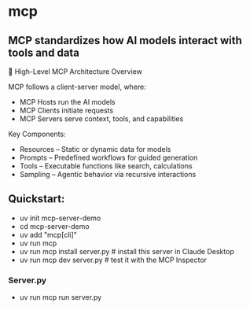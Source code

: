 # mcp
## MCP standardizes how AI models interact with tools and data

🧱 High-Level MCP Architecture Overview

MCP follows a client-server model, where:
- MCP Hosts run the AI models
- MCP Clients initiate requests
- MCP Servers serve context, tools, and capabilities

Key Components:
- Resources – Static or dynamic data for models
- Prompts – Predefined workflows for guided generation
- Tools – Executable functions like search, calculations
- Sampling – Agentic behavior via recursive interactions

## Quickstart:
+ uv init mcp-server-demo
+ cd mcp-server-demo
+ uv add "mcp[cli]"
+ uv run mcp
+ uv run mcp install server.py # install this server in Claude Desktop
+ uv run mcp dev server.py # test it with the MCP Inspector

### Server.py
- uv run mcp run server.py
